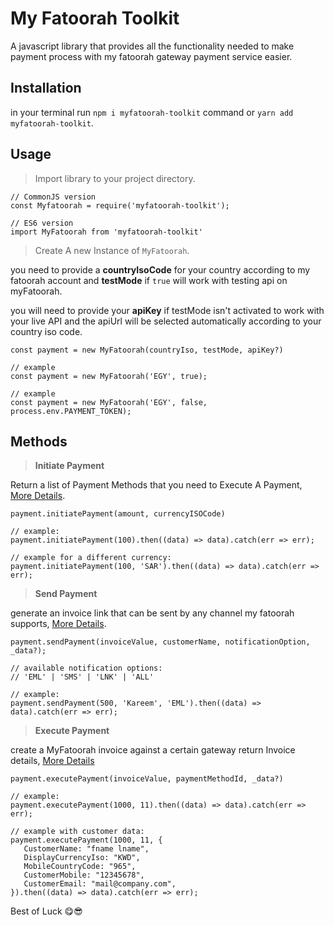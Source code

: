 # My Fatoorah Toolkit
A javascript library that provides all the functionality needed to make payment process with
my fatoorah gateway payment service easier.

## Installation
in your terminal run `npm i myfatoorah-toolkit` command or `yarn add myfatoorah-toolkit`.

## Usage
> Import library to your project directory.
```
// CommonJS version
const Myfatoorah = require('myfatoorah-toolkit');

// ES6 version
import MyFatoorah from 'myfatoorah-toolkit'
```

> Create A new Instance of `MyFatoorah`.

you need to provide a **countryIsoCode** for your country according to my fatoorah account and 
**testMode** if `true` will work with testing api on myFatoorah.

you will need to provide your **apiKey** if testMode isn't activated to work with your live API and
the apiUrl will be selected automatically according to your country iso code.

```
const payment = new MyFatoorah(countryIso, testMode, apiKey?)

// example
const payment = new MyFatoorah('EGY', true);

// example
const payment = new MyFatoorah('EGY', false, process.env.PAYMENT_TOKEN);

```

## Methods

> **Initiate Payment**

Return a list of Payment Methods that you need to Execute A Payment, [More Details](https://myfatoorah.readme.io/docs/initiate-payment).
```
payment.initiatePayment(amount, currencyISOCode)

// example:
payment.initiatePayment(100).then((data) => data).catch(err => err);

// example for a different currency:
payment.initiatePayment(100, 'SAR').then((data) => data).catch(err => err);
```

> **Send Payment**

generate an invoice link that can be sent by any channel my fatoorah supports, [More Details](https://myfatoorah.readme.io/docs/send-payment). 

```
payment.sendPayment(invoiceValue, customerName, notificationOption, _data?);

// available notification options:
// 'EML' | 'SMS' | 'LNK' | 'ALL'

// example:
payment.sendPayment(500, 'Kareem', 'EML').then((data) => data).catch(err => err);
```

> **Execute Payment**

create a MyFatoorah invoice against a certain gateway return Invoice details, [More Details](https://myfatoorah.readme.io/docs/execute-payment)

```
payment.executePayment(invoiceValue, paymentMethodId, _data?)

// example:
payment.executePayment(1000, 11).then((data) => data).catch(err => err);

// example with customer data:
payment.executePayment(1000, 11, {
   CustomerName: "fname lname",
   DisplayCurrencyIso: "KWD",
   MobileCountryCode: "965",
   CustomerMobile: "12345678",
   CustomerEmail: "mail@company.com",
}).then((data) => data).catch(err => err);
```

Best of Luck 😋😎